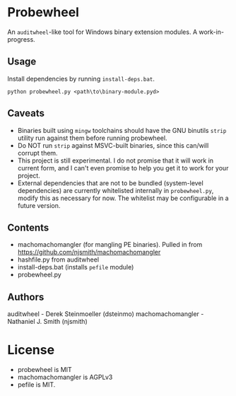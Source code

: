 # Probewheel

An `auditwheel`-like tool for Windows binary extension modules. A work-in-progress.

## Usage

Install dependencies by running `install-deps.bat`.

```
python probewheel.py <path\to\binary-module.pyd>
```

## Caveats

* Binaries built using `mingw` toolchains should have the GNU binutils `strip` utility run against them before running probewheel.
* Do NOT run `strip` against MSVC-built binaries, since this can/will corrupt them.
* This project is still experimental. I do not promise that it will work in current form, and I can't even promise to help you get it to work for your project.
* External dependencies that are not to be bundled (system-level dependencies) are currently whitelisted internally in `probewheel.py`, modify this as necessary for now. The whitelist may be configurable in a future version.

## Contents

* machomachomangler (for mangling PE binaries). Pulled in from https://github.com/njsmith/machomachomangler
* hashfile.py from auditwheel
* install-deps.bat (installs `pefile` module)
* probewheel.py

## Authors

auditwheel - Derek Steinmoeller (dsteinmo)
machomachomangler - Nathaniel J. Smith (njsmith)

# License

* probewheel is MIT
* machomachomangler is AGPLv3
* pefile is MIT.
